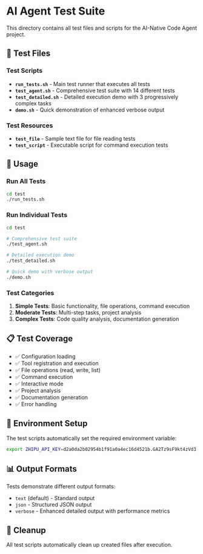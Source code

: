 # AI Agent Test Suite

This directory contains all test files and scripts for the AI-Native Code Agent project.

## 📁 Test Files

### Test Scripts
- **`run_tests.sh`** - Main test runner that executes all tests
- **`test_agent.sh`** - Comprehensive test suite with 14 different tests
- **`test_detailed.sh`** - Detailed execution demo with 3 progressively complex tasks
- **`demo.sh`** - Quick demonstration of enhanced verbose output

### Test Resources
- **`test_file`** - Sample text file for file reading tests
- **`test_script`** - Executable script for command execution tests

## 🚀 Usage

### Run All Tests
```bash
cd test
./run_tests.sh
```

### Run Individual Tests
```bash
cd test

# Comprehensive test suite
./test_agent.sh

# Detailed execution demo
./test_detailed.sh

# Quick demo with verbose output
./demo.sh
```

### Test Categories

1. **Simple Tests**: Basic functionality, file operations, command execution
2. **Moderate Tests**: Multi-step tasks, project analysis
3. **Complex Tests**: Code quality analysis, documentation generation

## 📋 Test Coverage

- ✅ Configuration loading
- ✅ Tool registration and execution
- ✅ File operations (read, write, list)
- ✅ Command execution
- ✅ Interactive mode
- ✅ Project analysis
- ✅ Documentation generation
- ✅ Error handling

## 🔧 Environment Setup

The test scripts automatically set the required environment variable:
```bash
export ZHIPU_API_KEY=d2a0da2b02954b1f91a0a4ec16d4521b.GA2Tz9sF9kt4zVd3
```

## 📊 Output Formats

Tests demonstrate different output formats:
- `text` (default) - Standard output
- `json` - Structured JSON output
- `verbose` - Enhanced detailed output with performance metrics

## 🧹 Cleanup

All test scripts automatically clean up created files after execution.